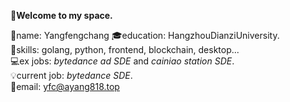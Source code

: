👏**Welcome to my space.**

🚩name: Yangfengchang
🎓education: HangzhouDianziUniversity.<br/>
🐒skills: golang, python, frontend, blockchain, desktop...<br/>
💻ex jobs: *bytedance ad SDE* and *cainiao station SDE*. <br/>
💡current job: *bytedance SDE*.<br/>
📃email: yfc@ayang818.top
